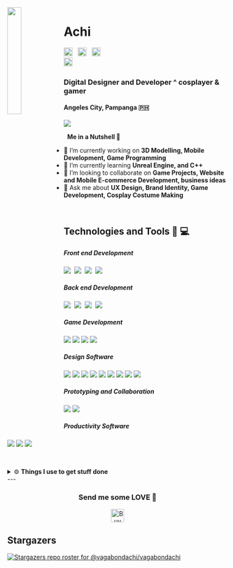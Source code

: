<img src="https://i.imgur.com/T0bDOob.png" width="25%" align='left'>
<p align='right'>
  <h1> Achi </h1>



  <a href="https://www.youtube.com/channel/UCUYwaC6LPY9Kdmjsa6TQB_Q" target="_blank"><img height="20" src="https://i.imgur.com/CZPTSmY.png"></a>&nbsp;&nbsp;
  <a href="https://twitter.com/vagabondachi" target="_blank"><img height="20" src="https://i.imgur.com/PgaftxD.png"></a>&nbsp;&nbsp;
  <a href="https://facebook.com/vagabondachi" target="_blank"><img height="20" src="https://i.imgur.com/bXlM0dp.png"></a>&nbsp;&nbsp;  
  <a href="https://instagram.com/vagabondachi" target="_blank"><img height="20" src="https://i.imgur.com/gK3OiCC.png"></a>&nbsp;&nbsp;
</p>




<h3 style="line-height:"1%";"> Digital Designer and Developer ^ cosplayer & gamer </h3>
<h4 style="line-height:"1%";"> Angeles City, Pampanga 🇵🇭 </h4>
<a href="https://pearlybruno.com" target="_blank"><img src="https://img.shields.io/badge/Visit my Portfolio-333333?style=for-the-badge&logo=&logoColor=white"></a>

&nbsp;
**Me in a Nutshell 🥥**

- 🔭 I’m currently working on **3D Modelling, Mobile Development, Game Programming**
- 🌱 I’m currently learning **Unreal Engine, and C++**
- 👯 I’m looking to collaborate on **Game Projects, Website and Mobile E-commerce Development, business ideas**
- 💬 Ask me about **UX Design, Brand Identity, Game Development, Cosplay Costume Making**

&nbsp;

## Technologies and Tools 🧰 💻

<p align="left">
  <h5>Front end Development</h5>
  <p align="left">
    <img src="https://img.shields.io/badge/HTML5-E34C26?style=for-the-badge&logo=html5&logoColor=white">&nbsp;
    <img src="https://img.shields.io/badge/REACT JS-lightblue?style=for-the-badge&logo=react&logoColor=black">&nbsp;
    <img src="https://img.shields.io/badge/SASS-cc6699?style=for-the-badge&logo=SASS&logoColor=white">&nbsp;
    <img src="https://img.shields.io/badge/Javascript-f0db4f?style=for-the-badge&logo=Javascript&logoColor=black">
  </p>  
  <h5>Back end Development</h5>
  <p align="left">
    <img src="https://img.shields.io/badge/MongoDB-47A248?style=for-the-badge&logo=mongodb&logoColor=white">&nbsp;
    <img src="https://img.shields.io/badge/Node.JS-3C873A?style=for-the-badge&logo=node.js&logoColor=white">&nbsp;
    <img src="https://img.shields.io/badge/Express-333333?style=for-the-badge&logo=express&logoColor=white">&nbsp;
    <img src="https://img.shields.io/badge/php-474A8A?style=for-the-badge&logo=php&logoColor=white">
    </p>
  <h5>Game Development</h5>
  <p align="left">
    <img src="https://img.shields.io/badge/C%23-239120?style=for-the-badge&logo=c-sharp&logoColor=white"/>
    <img src="https://img.shields.io/badge/C%2B%2B-00599C?style=for-the-badge&logo=c%2B%2B&logoColor=white"/>
    <img src="https://img.shields.io/badge/Unreal%20Engine-313131?style=for-the-badge&logo=unreal-engine&logoColor=white"/>
    <img src="https://img.shields.io/badge/Unity-000000?style=for-the-badge&logo=unity&logoColor=white"/>
  </p>
   <h5> Design Software</h5>
   <p align="left">
     <img src="https://img.shields.io/badge/Adobe%20Photoshop-31A8FF?style=for-the-badge&logo=adobe-photoshop&logoColor=white"/>
     <img src="https://img.shields.io/badge/Adobe%20Illustrator-FF9A00?style=for-the-badge&logo=adobe-illustrator&logoColor=white"/>
     <img src="https://img.shields.io/badge/Adobe%20InDesign-FF3366?style=for-the-badge&logo=adobe-indesign&logoColor=white"/>
     <img src="https://img.shields.io/badge/Adobe%20Premiere%20Pro-9999FF?style=for-the-badge&logo=adobe-premiere-pro&logoColor=white"/>
     <img src="https://img.shields.io/badge/Blender-F5792A?style=for-the-badge&logo=blender&logoColor=white"/>
     <img src="https://img.shields.io/badge/ZBrush-000000?style=for-the-badge&logo=zbrush&logoColor=white"/>
     <img src="https://img.shields.io/badge/Figma-F24E1E?style=for-the-badge&logo=figma&logoColor=white"/>
     <img src="https://img.shields.io/badge/Canva-00C4CC?style=for-the-badge&logo=canva&logoColor=white"/>
     <img src="https://img.shields.io/badge/Adobe%20XD-FF61F6?style=for-the-badge&logo=adobe-xd&logoColor=white"/>
   </p>
    <h5>Prototyping and Collaboration</h5>
    <p align="left">
      <img src="https://img.shields.io/badge/InVision-FF3366?style=for-the-badge&logo=invision&logoColor=white"/>
      <img src="https://img.shields.io/badge/Maze-FFCA28?style=for-the-badge&logo=maze&logoColor=black"/>
  </p>
    <h5> Productivity Software</h5>
     <p align="left">
      <img src="https://img.shields.io/badge/Google%20Suite-4285F4?style=for-the-badge&logo=google&logoColor=white"/>
      <img src="https://img.shields.io/badge/Trello-0079BF?style=for-the-badge&logo=trello&logoColor=white"/>
      <img src="https://img.shields.io/badge/Microsoft%20Office-D83B01?style=for-the-badge&logo=microsoft-office&logoColor=white"/>
    </p>

&nbsp;

<details>
  <br />
  <summary>⚙️ <b> Things I use to get stuff done</b></summary>
  	<ul>
  	   <li><b>OS:</b> Windows 10 </li>
	     <li><b>Desktop Spec: </b> NVIDIA GeForce RTX 2060 (i5-7400)</li>
	     <li><b>Code Editor:</b> VSCode </li>
	     <li><b>To Stay Updated:</b> Linkedin </li>
	    <br />
	</ul>
</details>
---

<h3 align="center"> Send me some LOVE 💛</h3>

<p align="center">
<a href="https://buymeacoffee.com/?via=vagabondachii" target="_blank"><img src="https://img.shields.io/badge/-BUY%20ME%20A%20BEER!-red?style=flat-square&logo=data%3Aimage%2Fsvg%2Bxml%3Bbase64%2CPHN2ZyB4bWxucz0iaHR0cDovL3d3dy53My5vcmcvMjAwMC9zdmciIHhtbG5zOnhsaW5rPSJodHRwOi8vd3d3LnczLm9yZy8xOTk5L3hsaW5rIiB3aWR0aD0iMTAxIiBoZWlnaHQ9IjIwIiByb2xlPSJpbWciIGFyaWEtbGFiZWw9IkJVWSBNRSBBIEJFRVIhIj48dGl0bGU%2BQlVZIE1FIEEgQkVFUiE8L3RpdGxlPjxsaW5lYXJHcmFkaWVudCBpZD0icyIgeDI9IjAiIHkyPSIxMDAlIj48c3RvcCBvZmZzZXQ9IjAiIHN0b3AtY29sb3I9IiNiYmIiIHN0b3Atb3BhY2l0eT0iLjEiLz48c3RvcCBvZmZzZXQ9IjEiIHN0b3Atb3BhY2l0eT0iLjEiLz48L2xpbmVhckdyYWRpZW50PjxjbGlwUGF0aCBpZD0iciI%2BPHJlY3Qgd2lkdGg9IjEwMSIgaGVpZ2h0PSIyMCIgcng9IjMiIGZpbGw9IiNmZmYiLz48L2NsaXBQYXRoPjxnIGNsaXAtcGF0aD0idXJsKCNyKSI%2BPHJlY3Qgd2lkdGg9IjAiIGhlaWdodD0iMjAiIGZpbGw9IiNlMDVkNDQiLz48cmVjdCB4PSIwIiB3aWR0aD0iMTAxIiBoZWlnaHQ9IjIwIiBmaWxsPSIjZTA1ZDQ0Ii8%2BPHJlY3Qgd2lkdGg9IjEwMSIgaGVpZ2h0PSIyMCIgZmlsbD0idXJsKCNzKSIvPjwvZz48ZyBmaWxsPSIjZmZmIiB0ZXh0LWFuY2hvcj0ibWlkZGxlIiBmb250LWZhbWlseT0iVmVyZGFuYSxHZW5ldmEsRGVqYVZ1IFNhbnMsc2Fucy1zZXJpZiIgdGV4dC1yZW5kZXJpbmc9Imdlb21ldHJpY1ByZWNpc2lvbiIgZm9udC1zaXplPSIxMTAiPjx0ZXh0IGFyaWEtaGlkZGVuPSJ0cnVlIiB4PSI1MDUiIHk9IjE1MCIgZmlsbD0iIzAxMDEwMSIgZmlsbC1vcGFjaXR5PSIuMyIgdHJhbnNmb3JtPSJzY2FsZSguMSkiIHRleHRMZW5ndGg9IjkxMCI%2BQlVZIE1FIEEgQkVFUiE8L3RleHQ%2BPHRleHQgeD0iNTA1IiB5PSIxNDAiIHRyYW5zZm9ybT0ic2NhbGUoLjEpIiBmaWxsPSIjZmZmIiB0ZXh0TGVuZ3RoPSI5MTAiPkJVWSBNRSBBIEJFRVIhPC90ZXh0PjwvZz48L3N2Zz4%3D" alt="Buy Me Gin!" height="30"></a>
</p>

## Stargazers
[![Stargazers repo roster for @vagabondachi/vagabondachi](https://reporoster.com/stars/vagabondachi/vagabondachi)](https://github.com/vagabondachi/vagabondachi/stargazers)
